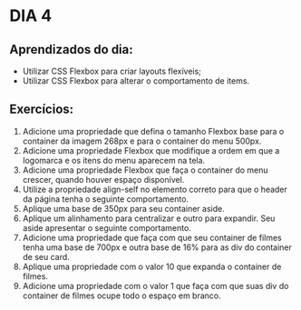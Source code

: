 # DIA 4

## Aprendizados do dia:
* Utilizar CSS Flexbox para criar layouts flexíveis;
* Utilizar CSS Flexbox para alterar o comportamento de items.

## Exercícios:
1. Adicione uma propriedade que defina o tamanho Flexbox base para o container da imagem 268px e para o container do menu 500px.
2. Adicione uma propriedade Flexbox que modifique a ordem em que a logomarca e os itens do menu aparecem na tela.
3. Adicione uma propriedade Flexbox que faça o container do menu crescer, quando houver espaço disponível.
4. Utilize a propriedade align-self no elemento correto para que o header da página tenha o seguinte comportamento.
5. Aplique uma base de 350px para seu container aside.
6. Aplique um alinhamento para centralizar e outro para expandir. Seu aside apresentar o seguinte comportamento.
7. Adicione uma propriedade que faça com que seu container de filmes tenha uma base de 700px e outra base de 16% para as div do container de seu card.
8. Aplique uma propriedade com o valor 10 que expanda o container de filmes.
9. Adicione uma propriedade com o valor 1 que faça com que suas div do container de filmes ocupe todo o espaço em branco.
